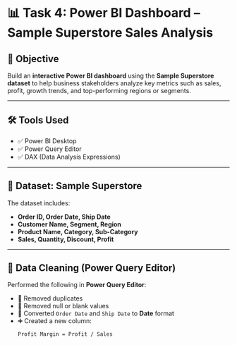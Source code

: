 # 📊 Task 4: Power BI Dashboard – Sample Superstore Sales Analysis

## 🎯 Objective
Build an **interactive Power BI dashboard** using the **Sample Superstore dataset** to help business stakeholders analyze key metrics such as sales, profit, growth trends, and top-performing regions or segments.

---

## 🛠️ Tools Used
- ✅ Power BI Desktop  
- ✅ Power Query Editor  
- ✅ DAX (Data Analysis Expressions)

---

## 📁 Dataset: Sample Superstore
The dataset includes:
- **Order ID, Order Date, Ship Date**  
- **Customer Name, Segment, Region**  
- **Product Name, Category, Sub-Category**  
- **Sales, Quantity, Discount, Profit**

---

## 🧹 Data Cleaning (Power Query Editor)
Performed the following in **Power Query Editor**:
- 🔄 Removed duplicates  
- 🧹 Removed null or blank values  
- 📅 Converted `Order Date` and `Ship Date` to **Date** format  
- ➕ Created a new column:  
  ```Power Query
  Profit Margin = Profit / Sales
